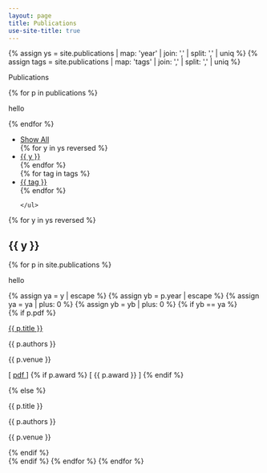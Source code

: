 ```yaml
---
layout: page
title: Publications
use-site-title: true
---
```



<blockquote>

</blockquote>

{% assign ys =  site.publications | map: 'year' | join: ','  | split: ',' | uniq %}
{% assign tags =  site.publications | map: 'tags' | join: ','  | split: ',' | uniq %}

<p>Publications</p>
{% for p in publications %}
	<p>hello</p>
	 {% endfor %}

<div class="filters">
	<ul class="filter-details">
		<li><a href="#" id="all">Show All</a></li>	
		{% for y in ys reversed %}		
			<li><a href="#" id="{{ y }}">{{ y }}</a></li>		
		{% endfor %}
		<br />
		{% for tag in tags %}		
			<li><a href="#" id="{{ tag }}">{{ tag }}</a></li>		
		{% endfor %}
		
	</ul>
</div>

<div class="posts-list">

		

{% for y in ys reversed %}
  <h2 class="year {{ y }}">{{ y }}</h2>	
	{% for p in site.publications %}
	<p>hello</p>
	    {% assign ya = y | escape %}  
    	    {% assign yb = p.year | escape %}
            {% assign ya = ya | plus: 0 %}
            {% assign yb = yb | plus: 0 %}	  
            {% if yb == ya %}
		    <div class="publication {{ p.year }} {{ p.tags }}">
		    {% if p.pdf %}
			<p class="pubtitle"><a href="{{ p.pdf }}">{{ p.title }}</a></p>
			<p class="pubauthors">{{ p.authors }}</p>
			<p class="pubvenue">{{ p.venue }}</p>
			<p class="pubicons">
				[ <a href="{{ p.pdf }}">
					<i class="fa fa-file-pdf-o" aria-hidden="true"></i> pdf
				</a> ] 
				{% if p.award %}
				[ <i class="fa fa-trophy" aria-hidden="true"></i><span class="outline"> {{ p.award }} </span> ]
				{% endif %}		
			</p>
		    {% else %}
			<p class="pubtitle">{{ p.title }}</p>
			<p class="pubauthors">{{ p.authors }}</p>
			<p class="pubvenue">{{ p.venue }}</p>
		    {% endif %}
	  	    </div>
	    {% endif %}
	 {% endfor %}	
{% endfor %}	 
</div>